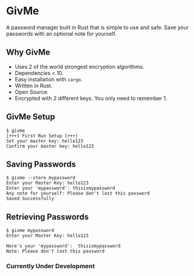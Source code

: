 # GivMe

A password manager built in Rust that is simple to use and safe. Save your passwords with an optional note for yourself.

## Why GivMe

- Uses 2 of the world strongest encryption algorithms.
- Dependencies < 10.
- Easy installation with `cargo`.
- Written in Rust.
- Open Source.
- Encrypted with 2 different keys. You only need to remember 1.

## GivMe Setup

```plain
$ givme
[+++] First Run Setup [+++]
Set your master key: hello123
Confirm your master key: hello123
```

## Saving Passwords

```plain
$ givme --store mypassword
Enter your Master Key: hello123
Enter your 'mypassword': thisismypassword
Any note for yourself: Please don't lost this password
Saved Successfully
```

## Retrieving Passwords

```plain
$ givme mypassword
Enter your Master Key: hello123

Here's your 'mypassword':  thisismypassword
Note: Please don't lost this password
```

### Currently Under Development
